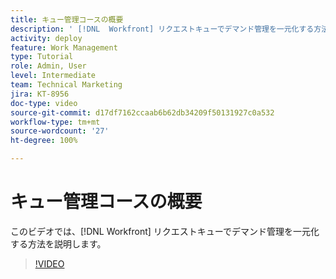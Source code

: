 ```yaml
---
title: キュー管理コースの概要
description: ' [!DNL  Workfront] リクエストキューでデマンド管理を一元化する方法を説明します。'
activity: deploy
feature: Work Management
type: Tutorial
role: Admin, User
level: Intermediate
team: Technical Marketing
jira: KT-8956
doc-type: video
source-git-commit: d17df7162ccaab6b62db34209f50131927c0a532
workflow-type: tm+mt
source-wordcount: '27'
ht-degree: 100%

---
```


# キュー管理コースの概要

このビデオでは、[!DNL  Workfront] リクエストキューでデマンド管理を一元化する方法を説明します。

>[!VIDEO](https://video.tv.adobe.com/v/335219/?quality=12&learn=on&enablevpops)
